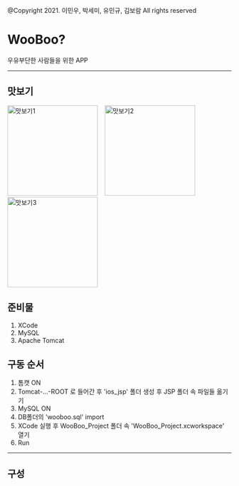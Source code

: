 @Copyright 2021. 이민우, 박세미, 유민규, 김보람 All rights reserved

# WooBoo?
우유부단한 사람들을 위한 APP



---
## 맛보기
<img width="203" alt="맛보기1" src="https://user-images.githubusercontent.com/74579455/110283877-24d44080-8024-11eb-8c82-21a629389722.png"/> &nbsp;&nbsp;  <img width="203" alt="맛보기2" src="https://user-images.githubusercontent.com/74579455/110283883-27cf3100-8024-11eb-9db2-35e9b02418d0.png"/> &nbsp;&nbsp; <img width="203" alt="맛보기3" src="https://user-images.githubusercontent.com/74579455/110283888-2b62b800-8024-11eb-9d3b-3b898f906c30.png">

## 준비물
1. XCode
2. MySQL
3. Apache Tomcat

## 구동 순서
1. 톰캣 ON
2. Tomcat-...-ROOT 로 들어간 후 'ios_jsp' 폴더 생성 후 JSP 폴더 속 파일들 옮기기
3. MySQL ON
4. DB폴더의 'wooboo.sql' import
5. XCode 실행 후 WooBoo_Project 폴더 속 'WooBoo_Project.xcworkspace' 열기
6. Run

---

## 구성



